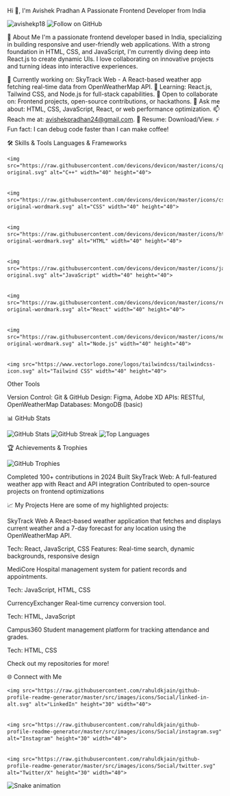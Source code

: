 Hi 👋, I'm Avishek Pradhan
A Passionate Frontend Developer from India

  <img src="https://komarev.com/ghpvc/?username=avishekp18&#x26;label=Profile%20views&#x26;color=0e75b6&#x26;style=flat" alt="avishekp18">


  <img src="https://img.shields.io/github/followers/avishekp18?label=Follow&#x26;style=social" alt="Follow on GitHub">



🚀 About Me
I'm a passionate frontend developer based in India, specializing in building responsive and user-friendly web applications. With a strong foundation in HTML, CSS, and JavaScript, I'm currently diving deep into React.js to create dynamic UIs. I love collaborating on innovative projects and turning ideas into interactive experiences.

🔭 Currently working on: SkyTrack Web - A React-based weather app fetching real-time data from OpenWeatherMap API.
🌱 Learning: React.js, Tailwind CSS, and Node.js for full-stack capabilities.
👯 Open to collaborate on: Frontend projects, open-source contributions, or hackathons.
💬 Ask me about: HTML, CSS, JavaScript, React, or web performance optimization.
📫 Reach me at: avishekpradhan24@gmail.com.
📄 Resume: Download/View.
⚡ Fun fact: I can debug code faster than I can make coffee!


🛠 Skills & Tools
Languages & Frameworks

  
    <img src="https://raw.githubusercontent.com/devicons/devicon/master/icons/cplusplus/cplusplus-original.svg" alt="C++" width="40" height="40">
  
  
    <img src="https://raw.githubusercontent.com/devicons/devicon/master/icons/css3/css3-original-wordmark.svg" alt="CSS" width="40" height="40">
  
  
    <img src="https://raw.githubusercontent.com/devicons/devicon/master/icons/html5/html5-original-wordmark.svg" alt="HTML" width="40" height="40">
  
  
    <img src="https://raw.githubusercontent.com/devicons/devicon/master/icons/javascript/javascript-original.svg" alt="JavaScript" width="40" height="40">
  
  
    <img src="https://raw.githubusercontent.com/devicons/devicon/master/icons/react/react-original-wordmark.svg" alt="React" width="40" height="40">
  
  
    <img src="https://raw.githubusercontent.com/devicons/devicon/master/icons/nodejs/nodejs-original-wordmark.svg" alt="Node.js" width="40" height="40">
  
  
    <img src="https://www.vectorlogo.zone/logos/tailwindcss/tailwindcss-icon.svg" alt="Tailwind CSS" width="40" height="40">
  

Other Tools

Version Control: Git & GitHub
Design: Figma, Adobe XD
APIs: RESTful, OpenWeatherMap
Databases: MongoDB (basic)


📊 GitHub Stats

  <img src="https://github-readme-stats.vercel.app/api?username=avishekp18&#x26;show_icons=true&#x26;locale=en&#x26;theme=radical" alt="GitHub Stats">


  <img src="https://github-readme-streak-stats.herokuapp.com/?user=avishekp18&#x26;theme=radical" alt="GitHub Streak">


  <img src="https://github-readme-stats.vercel.app/api/top-langs?username=avishekp18&#x26;show_icons=true&#x26;locale=en&#x26;layout=compact&#x26;theme=radical" alt="Top Languages">


🏆 Achievements & Trophies

  <img src="https://github-profile-trophy.vercel.app/?username=avishekp18&#x26;theme=radical&#x26;column=4" alt="GitHub Trophies">


Completed 100+ contributions in 2024
Built SkyTrack Web: A full-featured weather app with React and API integration
Contributed to open-source projects on frontend optimizations


📈 My Projects
Here are some of my highlighted projects:

SkyTrack Web
A React-based weather application that fetches and displays current weather and a 7-day forecast for any location using the OpenWeatherMap API.

Tech: React, JavaScript, CSS
Features: Real-time search, dynamic backgrounds, responsive design


MediCore
Hospital management system for patient records and appointments.

Tech: JavaScript, HTML, CSS


CurrencyExchanger
Real-time currency conversion tool.

Tech: HTML, JavaScript


Campus360
Student management platform for tracking attendance and grades.

Tech: HTML, CSS



Check out my repositories for more!

🌐 Connect with Me

  
    <img src="https://raw.githubusercontent.com/rahuldkjain/github-profile-readme-generator/master/src/images/icons/Social/linked-in-alt.svg" alt="LinkedIn" height="30" width="40">
  
  
    <img src="https://raw.githubusercontent.com/rahuldkjain/github-profile-readme-generator/master/src/images/icons/Social/instagram.svg" alt="Instagram" height="30" width="40">
  
  
    <img src="https://raw.githubusercontent.com/rahuldkjain/github-profile-readme-generator/master/src/images/icons/Social/twitter.svg" alt="Twitter/X" height="30" width="40">
  


  <img src="https://raw.githubusercontent.com/avishekp18/avishekp18/output/snake.svg" alt="Snake animation">
